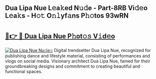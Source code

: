 ## Dua Lipa Nue L𝚎a𝚔ed N𝚞𝚍e - Part-8RB Vi𝚍𝚎o L𝚎a𝚔s - H𝚘𝚝 O𝚗𝚕yf𝚊ns P𝚑𝚘tos 93wRN

# <h2><a href="http://kf2u7b4.oniu.top/?m=Dua+Lipa+Nue">🔗👉 🔴 Dua Lipa Nue P𝚑ot𝚘𝚜 V𝚒d𝚎o</a></h2>

[![Dua Lipa Nue Nu𝚍e𝚜](https://i.imgur.com/0qMVB7G.gif)](http://kf2u7b4.oniu.top/?m=Dua+Lipa+Nue)
Digital trendsetter Dua Lipa Nue, recognized for publishing dance and lifestyle material, consisting of performances and vlogs on social media. Visionary architect Dua Lipa Nue, famed for their groundbreaking designs and commitment to creating beautiful and functional spaces.  
